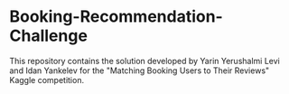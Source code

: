 # Booking-Recommendation-Challenge
This repository contains the solution developed by Yarin Yerushalmi Levi and Idan Yankelev for the "Matching Booking Users to Their Reviews" Kaggle competition.

